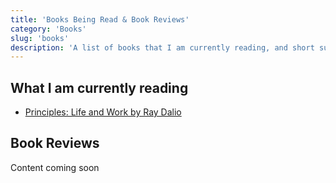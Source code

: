 ```yaml
---
title: 'Books Being Read & Book Reviews'
category: 'Books'
slug: 'books'
description: 'A list of books that I am currently reading, and short summaries or reviews of books that I have previously read.'
---
```


## What I am currently reading

- [Principles: Life and Work by Ray Dalio](https://www.amazon.com/Principles-Life-Work-Ray-Dalio/dp/1501124021)

## Book Reviews

Content coming soon
